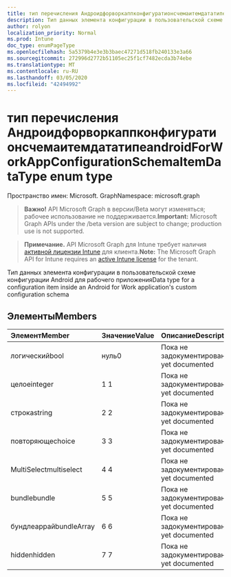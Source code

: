 ```yaml
---
title: тип перечисления Андроидфорворкаппконфигуратионсчемаитемдататипе
description: Тип данных элемента конфигурации в пользовательской схеме конфигурации Android для рабочего приложения
author: rolyon
localization_priority: Normal
ms.prod: Intune
doc_type: enumPageType
ms.openlocfilehash: 5a5379b4e3e3b3baec47271d518fb240133e3a66
ms.sourcegitcommit: 272996d2772b51105ec25f1cf7482ecda3b74ebe
ms.translationtype: MT
ms.contentlocale: ru-RU
ms.lasthandoff: 03/05/2020
ms.locfileid: "42494992"
---
```

# <a name="androidforworkappconfigurationschemaitemdatatype-enum-type"></a><span data-ttu-id="454c4-103">тип перечисления Андроидфорворкаппконфигуратионсчемаитемдататипе</span><span class="sxs-lookup"><span data-stu-id="454c4-103">androidForWorkAppConfigurationSchemaItemDataType enum type</span></span>

<span data-ttu-id="454c4-104">Пространство имен: Microsoft. Graph</span><span class="sxs-lookup"><span data-stu-id="454c4-104">Namespace: microsoft.graph</span></span>

> <span data-ttu-id="454c4-105">**Важно!** API Microsoft Graph в версии/Beta могут изменяться; рабочее использование не поддерживается.</span><span class="sxs-lookup"><span data-stu-id="454c4-105">**Important:** Microsoft Graph APIs under the /beta version are subject to change; production use is not supported.</span></span>

> <span data-ttu-id="454c4-106">**Примечание.** API Microsoft Graph для Intune требует наличия [активной лицензии Intune](https://go.microsoft.com/fwlink/?linkid=839381) для клиента.</span><span class="sxs-lookup"><span data-stu-id="454c4-106">**Note:** The Microsoft Graph API for Intune requires an [active Intune license](https://go.microsoft.com/fwlink/?linkid=839381) for the tenant.</span></span>

<span data-ttu-id="454c4-107">Тип данных элемента конфигурации в пользовательской схеме конфигурации Android для рабочего приложения</span><span class="sxs-lookup"><span data-stu-id="454c4-107">Data type for a configuration item inside an Android for Work application's custom configuration schema</span></span>

## <a name="members"></a><span data-ttu-id="454c4-108">Элементы</span><span class="sxs-lookup"><span data-stu-id="454c4-108">Members</span></span>
|<span data-ttu-id="454c4-109">Элемент</span><span class="sxs-lookup"><span data-stu-id="454c4-109">Member</span></span>|<span data-ttu-id="454c4-110">Значение</span><span class="sxs-lookup"><span data-stu-id="454c4-110">Value</span></span>|<span data-ttu-id="454c4-111">Описание</span><span class="sxs-lookup"><span data-stu-id="454c4-111">Description</span></span>|
|:---|:---|:---|
|<span data-ttu-id="454c4-112">логический</span><span class="sxs-lookup"><span data-stu-id="454c4-112">bool</span></span>|<span data-ttu-id="454c4-113">нуль</span><span class="sxs-lookup"><span data-stu-id="454c4-113">0</span></span>|<span data-ttu-id="454c4-114">Пока не задокументировано.</span><span class="sxs-lookup"><span data-stu-id="454c4-114">Not yet documented</span></span>|
|<span data-ttu-id="454c4-115">целое</span><span class="sxs-lookup"><span data-stu-id="454c4-115">integer</span></span>|<span data-ttu-id="454c4-116">1 </span><span class="sxs-lookup"><span data-stu-id="454c4-116">1</span></span>|<span data-ttu-id="454c4-117">Пока не задокументировано.</span><span class="sxs-lookup"><span data-stu-id="454c4-117">Not yet documented</span></span>|
|<span data-ttu-id="454c4-118">строка</span><span class="sxs-lookup"><span data-stu-id="454c4-118">string</span></span>|<span data-ttu-id="454c4-119">2 </span><span class="sxs-lookup"><span data-stu-id="454c4-119">2</span></span>|<span data-ttu-id="454c4-120">Пока не задокументировано.</span><span class="sxs-lookup"><span data-stu-id="454c4-120">Not yet documented</span></span>|
|<span data-ttu-id="454c4-121">повторяюще</span><span class="sxs-lookup"><span data-stu-id="454c4-121">choice</span></span>|<span data-ttu-id="454c4-122">3 </span><span class="sxs-lookup"><span data-stu-id="454c4-122">3</span></span>|<span data-ttu-id="454c4-123">Пока не задокументировано.</span><span class="sxs-lookup"><span data-stu-id="454c4-123">Not yet documented</span></span>|
|<span data-ttu-id="454c4-124">MultiSelect</span><span class="sxs-lookup"><span data-stu-id="454c4-124">multiselect</span></span>|<span data-ttu-id="454c4-125">4 </span><span class="sxs-lookup"><span data-stu-id="454c4-125">4</span></span>|<span data-ttu-id="454c4-126">Пока не задокументировано.</span><span class="sxs-lookup"><span data-stu-id="454c4-126">Not yet documented</span></span>|
|<span data-ttu-id="454c4-127">bundle</span><span class="sxs-lookup"><span data-stu-id="454c4-127">bundle</span></span>|<span data-ttu-id="454c4-128">5 </span><span class="sxs-lookup"><span data-stu-id="454c4-128">5</span></span>|<span data-ttu-id="454c4-129">Пока не задокументировано.</span><span class="sxs-lookup"><span data-stu-id="454c4-129">Not yet documented</span></span>|
|<span data-ttu-id="454c4-130">бундлеаррай</span><span class="sxs-lookup"><span data-stu-id="454c4-130">bundleArray</span></span>|<span data-ttu-id="454c4-131">6 </span><span class="sxs-lookup"><span data-stu-id="454c4-131">6</span></span>|<span data-ttu-id="454c4-132">Пока не задокументировано.</span><span class="sxs-lookup"><span data-stu-id="454c4-132">Not yet documented</span></span>|
|<span data-ttu-id="454c4-133">hidden</span><span class="sxs-lookup"><span data-stu-id="454c4-133">hidden</span></span>|<span data-ttu-id="454c4-134">7 </span><span class="sxs-lookup"><span data-stu-id="454c4-134">7</span></span>|<span data-ttu-id="454c4-135">Пока не задокументировано.</span><span class="sxs-lookup"><span data-stu-id="454c4-135">Not yet documented</span></span>|



